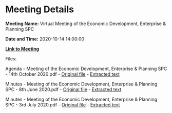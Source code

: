 # Meeting Details

**Meeting Name:** Virtual Meeting of the Economic Development, Enterprise & Planning SPC

**Date and Time:** 2020-10-14 14:00:00

**[Link to Meeting](https://www.limerick.ie/council/whats-on/meeting-economic-development-enterprise-planning-spc)**

Files: 

Agenda - Meeting of the Economic Development, Enterprise & Planning SPC - 14th October 2020.pdf - [Original file](https://www.limerick.ie/sites/default/files/media/documents/2020-10/agenda-of-spc-mtg-14th-oct-2020.pdf) - [Extracted text](./Agenda%20-%C2%A0Meeting%20of%20the%20Economic%20Development%2C%20Enterprise%20%26%20Planning%20SPC%20-%2014th%20October%202020.md)

Minutes - Meeting of the Economic Development, Enterprise & Planning SPC - 8th June 2020.pdf - [Original file](https://www.limerick.ie/sites/default/files/media/documents/2020-10/minutes-of-spc-mtg-8th-june-2020.pdf) - [Extracted text](./Minutes%20-%C2%A0Meeting%20of%20the%20Economic%20Development%2C%20Enterprise%20%26%20Planning%20SPC%20-%208th%20June%202020.md)

Minutes - Meeting of the Economic Development, Enterprise & Planning SPC - 3rd July 2020.pdf - [Original file](https://www.limerick.ie/sites/default/files/media/documents/2020-10/minutes-of-spc-mtg-3rd-july-2020_0.pdf) - [Extracted text](./Minutes%20-%C2%A0Meeting%20of%20the%20Economic%20Development%2C%20Enterprise%20%26%20Planning%20SPC%20-%C2%A03rd%20July%202020.md)

